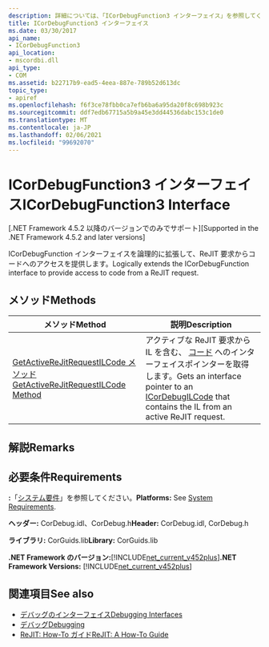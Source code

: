 ```yaml
---
description: 詳細については、「ICorDebugFunction3 インターフェイス」を参照してください。
title: ICorDebugFunction3 インターフェイス
ms.date: 03/30/2017
api_name:
- ICorDebugFunction3
api_location:
- mscordbi.dll
api_type:
- COM
ms.assetid: b22717b9-ead5-4eea-887e-789b52d613dc
topic_type:
- apiref
ms.openlocfilehash: f6f3ce78fbb0ca7efb6ba6a95da20f8c698b923c
ms.sourcegitcommit: ddf7edb67715a5b9a45e3dd44536dabc153c1de0
ms.translationtype: MT
ms.contentlocale: ja-JP
ms.lasthandoff: 02/06/2021
ms.locfileid: "99692070"
---
```

# <a name="icordebugfunction3-interface"></a><span data-ttu-id="b4d30-103">ICorDebugFunction3 インターフェイス</span><span class="sxs-lookup"><span data-stu-id="b4d30-103">ICorDebugFunction3 Interface</span></span>

<span data-ttu-id="b4d30-104">[.NET Framework 4.5.2 以降のバージョンでのみでサポート]</span><span class="sxs-lookup"><span data-stu-id="b4d30-104">[Supported in the .NET Framework 4.5.2 and later versions]</span></span>  
  
 <span data-ttu-id="b4d30-105">ICorDebugFunction インターフェイスを論理的に拡張して、ReJIT 要求からコードへのアクセスを提供します。</span><span class="sxs-lookup"><span data-stu-id="b4d30-105">Logically extends the ICorDebugFunction interface to provide access to code from a ReJIT request.</span></span>  
  
## <a name="methods"></a><span data-ttu-id="b4d30-106">メソッド</span><span class="sxs-lookup"><span data-stu-id="b4d30-106">Methods</span></span>  
  
|<span data-ttu-id="b4d30-107">メソッド</span><span class="sxs-lookup"><span data-stu-id="b4d30-107">Method</span></span>|<span data-ttu-id="b4d30-108">説明</span><span class="sxs-lookup"><span data-stu-id="b4d30-108">Description</span></span>|  
|------------|-----------------|  
|[<span data-ttu-id="b4d30-109">GetActiveReJitRequestILCode メソッド</span><span class="sxs-lookup"><span data-stu-id="b4d30-109">GetActiveReJitRequestILCode Method</span></span>](icordebugfunction3-getactiverejitrequestilcode-method.md)|<span data-ttu-id="b4d30-110">アクティブな ReJIT 要求から IL を含む、 [コード](icordebugilcode-interface.md) へのインターフェイスポインターを取得します。</span><span class="sxs-lookup"><span data-stu-id="b4d30-110">Gets an interface pointer to an [ICorDebugILCode](icordebugilcode-interface.md) that contains the IL from an active ReJIT request.</span></span>|  
  
## <a name="remarks"></a><span data-ttu-id="b4d30-111">解説</span><span class="sxs-lookup"><span data-stu-id="b4d30-111">Remarks</span></span>  
  
## <a name="requirements"></a><span data-ttu-id="b4d30-112">必要条件</span><span class="sxs-lookup"><span data-stu-id="b4d30-112">Requirements</span></span>  

 <span data-ttu-id="b4d30-113">**:**「[システム要件](../../get-started/system-requirements.md)」を参照してください。</span><span class="sxs-lookup"><span data-stu-id="b4d30-113">**Platforms:** See [System Requirements](../../get-started/system-requirements.md).</span></span>  
  
 <span data-ttu-id="b4d30-114">**ヘッダー:** CorDebug.idl、CorDebug.h</span><span class="sxs-lookup"><span data-stu-id="b4d30-114">**Header:** CorDebug.idl, CorDebug.h</span></span>  
  
 <span data-ttu-id="b4d30-115">**ライブラリ:** CorGuids.lib</span><span class="sxs-lookup"><span data-stu-id="b4d30-115">**Library:** CorGuids.lib</span></span>  
  
 <span data-ttu-id="b4d30-116">**.NET Framework のバージョン:**[!INCLUDE[net_current_v452plus](../../../../includes/net-current-v452plus-md.md)]</span><span class="sxs-lookup"><span data-stu-id="b4d30-116">**.NET Framework Versions:** [!INCLUDE[net_current_v452plus](../../../../includes/net-current-v452plus-md.md)]</span></span>  
  
## <a name="see-also"></a><span data-ttu-id="b4d30-117">関連項目</span><span class="sxs-lookup"><span data-stu-id="b4d30-117">See also</span></span>

- [<span data-ttu-id="b4d30-118">デバッグのインターフェイス</span><span class="sxs-lookup"><span data-stu-id="b4d30-118">Debugging Interfaces</span></span>](debugging-interfaces.md)
- [<span data-ttu-id="b4d30-119">デバッグ</span><span class="sxs-lookup"><span data-stu-id="b4d30-119">Debugging</span></span>](index.md)
- [<span data-ttu-id="b4d30-120">ReJIT: How-To ガイド</span><span class="sxs-lookup"><span data-stu-id="b4d30-120">ReJIT: A How-To Guide</span></span>](/archive/blogs/davbr/rejit-a-how-to-guide)
